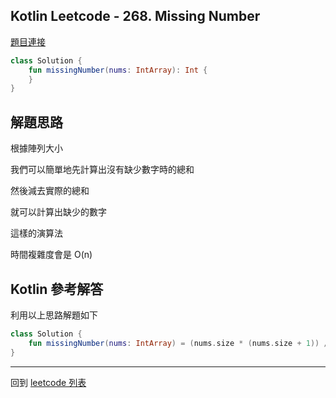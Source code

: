 ## Kotlin Leetcode - 268. Missing Number

[題目連接](https://leetcode.com/problems/missing-number/)

```kotlin
class Solution {
    fun missingNumber(nums: IntArray): Int {
    }
}
```

## 解題思路
根據陣列大小

我們可以簡單地先計算出沒有缺少數字時的總和

然後減去實際的總和

就可以計算出缺少的數字

這樣的演算法

時間複雜度會是 O(n)

## Kotlin 參考解答
利用以上思路解題如下

```kotlin
class Solution {  
    fun missingNumber(nums: IntArray) = (nums.size * (nums.size + 1)) / 2 - nums.sum()  
}
```

------

回到 [leetcode 列表](index.md)

